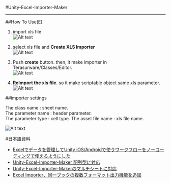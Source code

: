 #Unity-Excel-Importer-Maker

---

##How To Use(E)

1. import xls file  
![Alt text](https://github.com/tsubaki/Unity-Excel-Importer-Maker/blob/gh-pages/import%20excel.jpg?raw=true)


2. select xls file and **Create XLS Importer**  
![Alt text](https://github.com/tsubaki/Unity-Excel-Importer-Maker/blob/gh-pages/create%20xls%20importer.jpg?raw=true)

3. Push **create** button. then, it make importer in Terasurware/Classes/Editor.  
![Alt text](https://github.com/tsubaki/Unity-Excel-Importer-Maker/raw/gh-pages/push%20create%20button.jpg)

4. **ReImport the xls file**. so it make scriptable object same xls parameter.  
![Alt text](https://github.com/tsubaki/Unity-Excel-Importer-Maker/blob/gh-pages/scriptable%20object.jpg?raw=true)

##importer settings 

The class name : sheet name.  
The parameter name : header parameter.  
The parameter type : cell type. 
The asset file name : xls file name. 
  
![Alt text](https://github.com/tsubaki/Unity-Excel-Importer-Maker/blob/gh-pages/importer%20settings.jpg?raw=true)

#日本語資料
-  [Excelでデータを管理してUnity iOS/Androidで使うワークフローをノーコーディングで使えるようにした](http://tsubakit1.hateblo.jp/entry/20131010/1381411760)
-  [Unity-Excel-Importer-Maker 配列型に対応](http://tsubakit1.hateblo.jp/entry/20131102/1383322276)
-  [Unity-Excel-Importer-Makerのマルチシートに対応](http://tsubakit1.hateblo.jp/entry/20131123/1385185935)
-  [Excel Importer、同一ブックの複数フォーマット出力機能を追加](http://tsubakit1.hateblo.jp/entry/20140201/1391265935)
